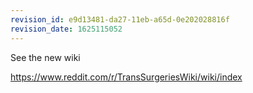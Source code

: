 ```yaml
---
revision_id: e9d13481-da27-11eb-a65d-0e202028816f
revision_date: 1625115052
---
```


See the new wiki

https://www.reddit.com/r/TransSurgeriesWiki/wiki/index